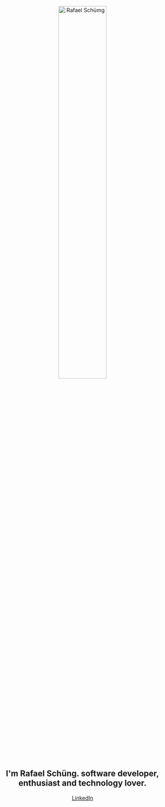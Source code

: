 <div style='text-align:center;width:100%;'>
   <br/>
   <img alt='Rafael Schümg' src='https://res.cloudinary.com/djjkfuxvk/image/upload/v1595530334/personal_logo_zhxtpt.svg' width='50%' style='align:center;'/>

   <br/>
   <br/>

   <h2>I'm <strong>Rafael Schüng.</strong> software developer, enthusiast and technology lover.</h2>
   <div>
      <a href="www.linkedin.com/in/rafael-schueng">LinkedIn</a>
   </div>
</div>